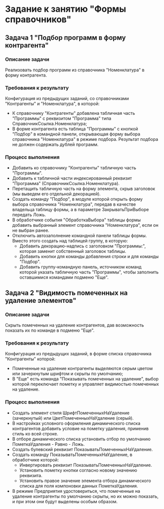 # Задание к занятию "Формы справочников"

## Задача 1 "Подбор программ в форму контрагента"

### Описание задачи
Реализовать подбор программ из справочника "Номенклатура" в форму контрагента.

### Требования к результату

Конфигурация из предыдущих заданий, со справочниками "Контрагенты" и "Номенклатура", в которой:
* К справочнику "Контрагенты" добавлена табличная часть "Программы" с реквизитом "Программа" типа СправочникСсылка.Номенклатура;
* В форме контрагента есть таблица "Программы" с кнопкой "Подбор" в командной панели, открывающая форму выбора справочника "Номенклатура" в режиме подбора. Результат подбора не должен содержать дублей программ.

### Процесс выполнения

* Добавить ко справочнику "Контрагенты" табличную часть "Программы".
* Добавить к табличной части индексированный реквизит "Программа" (СправочникСсылка.Номенклатура).
* Перетащить табличную часть на форму элемента, скрыв заголовок (мы выведем его отдельной декорацией).
* Создать команду "Подбор", в модуле которой открыть форму выбора справочника "Номенклатура", передав в качестве владельца таблицу формы, а в параметре ЗакрыватьПриВыборе передать Ложь.
* В обработчике события "ОбработкаВыбора" таблицы формы добавить выбранный элемент справочника "Номенклатура", если он не выбран ранее.
* Отключить автозаполнение командной панели таблицы формы. Вместо этого создать над таблицей группу, в которую:
  * Добавить декорацию-надпись с заголовком "Программы:", которая заменит собственный заголовок таблицы.
  * Добавить кнопки для команды добавления строки и для команды "Подбор".
  * Добавить группу-командную панель, источником команд которой указать табличную часть "Программы", чтобы заполнить оставшимися командами подменю "Еще".

## Задача 2 "Видимость помеченных на удаление элементов"

### Описание задачи
Скрыть помеченных на удаление контрагентов, дав возможность показать их по команде в подменю "Еще".

### Требования к результату
Конфигурация из предыдущих заданий, в форме списка справочника "Контрагенты" которой:
* Помеченные на удаление контрагенты выделяются серым цветом или зачеркнутым шрифтом и скрыты по умолчанию;
* В "Еще" есть команда "Показывать помеченных на удаление", выбор которой переключает пометку и управляет видимостью помеченных на удаление.

### Процесс выполнения
* Создать элемент стиля ШрифтПомеченныхНаУдаление (зачеркнутый) или ЦветПомеченныхНаУдаление (серый).
* В настройках условного оформления динамического списка контрагентов добавить условие на пометку удаления, применив стиль ко всей строке.
* В отборе динамического списка установить отбор по умолчанию ПометкаУдаления - Равно - Ложь.
* Создать булевский реквизит ПоказыватьПомеченныхНаУдаление.
* Создать команду ПоказыватьПомеченныхНаУдаление, в обработчике которой:
  * Инвертировать реквизит ПоказыватьПомеченныхНаУдаление.
  * Установить пометку кнопки согласно новому значению реквизита.
  * Установить правое значение элемента отбора динамического списка для поля компоновки данных ПометкаУдаления.
* В режиме Предприятия удостовериться, что помеченные на удаление контрагенты по умолчанию скрыты, но их можно показать, и при  этом они будут выделены особым образом.
